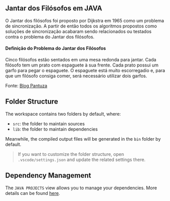 ## Jantar dos Filósofos em JAVA

O Jantar dos filósofos foi proposto por Dijkstra em 1965 como um problema de sincronização. A partir de então todos os algoritmos propostos como soluções de sincronização acabaram sendo relacionados ou testados contra o problema do Jantar dos filósofos.

#### Definição do Problema do Jantar dos Filósofos
Cinco filósofos estão sentados em uma mesa redonda para jantar. Cada filósofo tem um prato com espaguete à sua frente. Cada prato possui um garfo para pegar o espaguete. O espaguete está muito escorregadio e, para que um filósofo consiga comer, será necessário utilizar dois garfos.

Fonte: [Blog Pantuza](https://blog.pantuza.com/artigos/o-jantar-dos-filosofos-problema-de-sincronizacao-em-sistemas-operacionais)

## Folder Structure

The workspace contains two folders by default, where:

- `src`: the folder to maintain sources
- `lib`: the folder to maintain dependencies

Meanwhile, the compiled output files will be generated in the `bin` folder by default.

> If you want to customize the folder structure, open `.vscode/settings.json` and update the related settings there.

## Dependency Management

The `JAVA PROJECTS` view allows you to manage your dependencies. More details can be found [here](https://github.com/microsoft/vscode-java-dependency#manage-dependencies).
